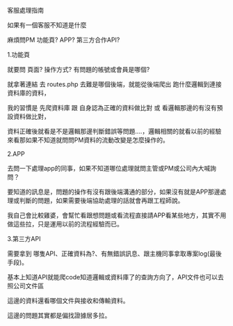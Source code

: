 客服處理指南

如果有一個客服不知道是什麼

麻煩問PM 功能頁? APP? 第三方合作API?

1.功能頁

就要問 頁面? 操作方式? 有問題的帳號或會員是哪個?

就拿著連結 去 routes.php 去難是哪個後端，就能從後端爬出 跑什麼邏輯到連接資料庫的資料，

我的習慣是 先爬資料庫 跟 自身認為正確的資料做比對 或 看邏輯那邊的有沒有預設資料做比對，

資料正確後就看是不是邏輯那邊判斷錯誤等問題....，邏輯相關的就看以前的經驗來看那如果不知道就問問PM資料的流動改變是怎麼操作的。

2.APP

去問一下處理app的同事，如果不知道哪位處理就問主管或PM或公司內大喊詢問？

要知道的訊息是，問題的操作有沒有跟後端溝通的部分，如果沒有就是APP那邊處理或判斷的問題，如果需要後端協助處理的話就會再跟工程師說。

我自己會比較雞婆，會幫忙看跟想問題或看流程直接請APP看某些地方，其實不用做這些拉，只是運用以前的流程經驗而已。

3.第三方API

需要拿到 哪隻API、正確資料為?、有無錯誤訊息、跟主機同事拿取專案log(最後手段)。

基本上知道API就能爬code知道邏輯或資料庫了的查詢方向了，API文件也可以去照公司文件區

這邊的資料還看哪個文件與接收和傳輸資料。

這邊的問題其實都是偏找證據居多拉。

